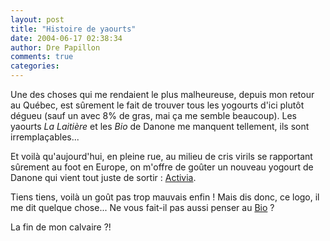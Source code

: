 ```yaml
---
layout: post
title: "Histoire de yaourts"
date: 2004-06-17 02:38:34
author: Dre Papillon
comments: true
categories: 
---
```



Une des choses qui me rendaient le plus malheureuse, depuis mon retour au Québec, est sûrement le fait de trouver tous les yogourts d'ici plutôt dégueu (sauf un avec 8% de gras, mai ça me semble beaucoup).  Les yaourts *La Laitière* et les *Bio* de Danone me manquent tellement, ils sont irremplaçables...

Et voilà qu'aujourd'hui, en pleine rue, au milieu de cris virils se rapportant sûrement au foot en Europe, on m'offre de goûter un nouveau yogourt de Danone qui vient tout juste de sortir : [Activia](http://www.activia.ca/Probiotics/probiotics.aspx?Persist=False).

Tiens tiens, voilà un goût pas trop mauvais enfin !  Mais dis donc, ce logo, il me dit quelque chose...  Ne vous fait-il pas aussi penser au [Bio](http://www.danone.com/wps/portal/redirect/ficheProduit/ref/CMS.DanoneConseils.VieDesMarques.MarquesEtProduits.Danone.Bio) ?

La fin de mon calvaire ?!